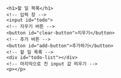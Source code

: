 # <body>
    <h1>할 일 목록</h1>
    <!-- 입력 창 -->
    <input id="todo">
    <!-- 지우기 버튼 -->
    <button id="clear-button">지우기</button>
    <!-- 추가 버튼 -->
    <button id="add-button">추가하기</button>
    <!-- 할 일 목록 -->
    <div id="todo-list"></div>
    <!-- 마지막으로 친 input 값 띄우기 -->
    <p></p>
</body>
<script>
    document.addEventListener("DOMContentLoaded", ()=>{

        // 문서 객체를 가져옵니다.
        const input = document.querySelector("#todo");
        const addButton = document.querySelector("#add-button");
        const clearButton = document.querySelector("#clear-button");
        const todoList = document.querySelector("#todo-list");
        const p = document.querySelector("p");

        // 변수를 선언합니다.
        let keyCount = 0; // 이후에 removeTodo() 함수에서 문서 객체를 쉽게 제거하기 위한 용도
        // ★ keyCount를 ketCount로 써서 식별 오류 남.

        // 함수를 선언합니다.
        const addTodo = () => {
            // 입력 양식에 내용이 없으면 추가하지 않습니다.
            if(input.value.trim() === ""){ 
            // trim을 사용해서 앞뒤 공백이나 줄바꿈을 바꿔보고 값이 공백이면(없으면)
            alert("할 일을 입력 해주세요.");
            // 경고창을 띄운다.
            return;
            // 조기 리턴한다.(프로그램을 종료한다.)
            }

        // 입력한 값을 웹에 저장한다.
        input.addEventListener("keyup", (event)=>{
            const value = event.currentTarget.value;
            localStorage.setItem("input", value);
            // localStrorage.setItem(키, 값) : 값을 저장한다.
        })

        // 문서 객체(요소)를 설정합니다.
        // 추가 했을 때 띄워주는 역할
        const item = document.createElement("div");
        const checkbox = document.createElement("input");
        const text = document.createElement("span");
        const button = document.createElement("button");

        // 문서 객체를 식별할 키를 생성합니다.
        const key = keyCount;
        keyCount += 1;
        // 이후에 removeTodo() 함수에서 문서 객체를 쉽게 제거하기 위한 용도

        // item 객체를 조작하고 추가합니다.
        item.setAttribute('data-key', key);
        item.appendChild(checkbox);
        item.appendChild(text);
        item.appendChild(button);
        todoList.appendChild(item);

        // checkbox 객체를 조작합니다.
        checkbox.type = "checkbox";
        checkbox.addEventListener("change", (event) => {
            item.style.textDecoration = event.target.checked ? 'line-through' : ""
            // ★ 오타남.
        })

        // text 객체를 조작합니다
        text.textContent = input.value;
        // <span>글자<span> 형태를 구성합니다.

        // button 객체를 조작합니다.
        button.textContent = "제거하기";
        button.addEventListener('click', () => {
            removeTodo(key);
        })

        // 입력 양식의 내용을 비웁니다.
        input.value = '';
        }

        const removeTodo = (key) => {
            // 식별 키로 문서 객체를 제거합니다.
            const item = document.querySelector(`[data-key = "${key}"`);
            // ★ [data-key] = ${key}라고 써서 오류 남.
            todoList.removeChild(item);
        }

        // 이벤트 연결
        addButton.addEventListener("click", addTodo);
        input.addEventListener("keyup", (event) => {
            const ENTER = 13;
            if(event.keyCode === ENTER){
                addTodo();
            }
        })

        // F5를 눌렀을 때 저장한 값을 출력하는 부분
        // 값을 저장
        const savedValue = localStorage.getItem("input");
        // localStorage.getItem(키) : 값을 가져온다.
        if(savedValue){
            input.value = savedValue;
        }

        // 지우기 버튼
        clearButton.addEventListener("click", (event)=>{
            localStorage.clear();
            input.value = ""
        })
    })
</</script각본을 뜨다>>
